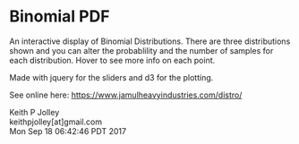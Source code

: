 # Binomial PDF #

An interactive display of Binomial Distributions. There are three distributions shown and you can
alter the probablility and the number of samples for each distribution. Hover to see more info on
each point.

Made with jquery for the sliders and d3 for the plotting.

See online here: <https://www.jamulheavyindustries.com/distro/>

Keith P Jolley<br>
keithpjolley[at]gmail.com<br>
Mon Sep 18 06:42:46 PDT 2017
